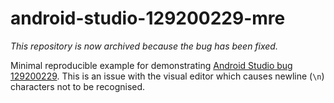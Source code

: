 # android-studio-129200229-mre

_This repository is now archived because the bug has been fixed._

Minimal reproducible example for demonstrating [Android Studio bug 129200229](https://issuetracker.google.com/issues/129200229). This is an issue with the visual editor which causes newline (`\n`) characters not to be recognised.
